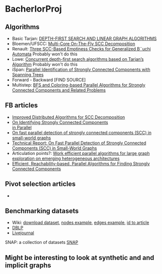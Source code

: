 # BacherlorProj

## Algorithms
* Basic Tarjan: [DEPTH-FIRST SEARCH AND LINEAR GRAPH ALGORITHMS](http://langevin.univ-tln.fr/cours/PAA/extra/Tarjan-1972.pdf)
* Bloemen/UFSCC: [Multi-Core On-The-Fly SCC Decomposition](http://delivery.acm.org/10.1145/2860000/2851161/a8-bloemen.pdf?ip=192.38.33.14&id=2851161&acc=ACTIVE%20SERVICE&key=36332CD97FA87885%2E318148A04E30A4A4%2E4D4702B0C3E38B35%2E4D4702B0C3E38B35&__acm__=1551345488_be250e22d00f52c728168605f0cc3b4e)
* Renault: [Three SCC-Based Emptiness Checks
for Generalized B¨uchi Automata](https://link.springer.com/content/pdf/10.1007%2F978-3-642-45221-5_44.pdf) Probably won't do this
* Lowe: [Concurrent depth-first search algorithms based
on Tarjan’s Algorithm](https://link.springer.com/content/pdf/10.1007%2Fs10009-015-0382-1.pdf) Probably won't do this
* iSpan: [Parallel Identification of Strongly Connected
Components with Spanning Trees](https://www2.seas.gwu.edu/~howie/publications/iSpan-SC18.pdf)
* Forward - Backward [FIND SOURCE]
* Multistep: [BFS and Coloring-based Parallel Algorithms for
Strongly Connected Components and Related Problems](https://ieeexplore.ieee.org/stamp/stamp.jsp?arnumber=6877288)

## FB articles
* [Improved Distributed Algorithms
for SCC Decomposition](https://www.sciencedirect.com/science/article/pii/S1571066108000716)
* [On	Identifying	Strongly	Connected	Components	
in	Parallel](https://dl.acm.org/citation.cfm?id=663154)
* [On fast parallel detection of strongly connected components (SCC) in small-world graphs](https://dl.acm.org/citation.cfm?id=2503246)
* [Technical Report: On Fast Parallel Detection of Strongly Connected
Components (SCC) in Small-World Graphs](http://citeseerx.ist.psu.edu/viewdoc/download?doi=10.1.1.301.3506&rep=rep1&type=pdf)
* Articulation points?: [Work efficient parallel algorithms for large graph exploration on emerging heterogeneous architectures](https://www.sciencedirect.com/science/article/pii/S074373151400224X)
* [Efficient, Reachability-based, Parallel Algorithms for
Finding Strongly Connected Components](https://pdfs.semanticscholar.org/7ee1/c61280fac646511cd5822e0ea4701fa2bb85.pdf)


## Pivot selection articles
* 

## Benchmarking datasets
* Wiki: [download dataset](https://wiki.dbpedia.org/downloads-2016-10), [nodes example](http://downloads.dbpedia.org/preview.php?file=2016-10_sl_core-i18n_sl_en_sl_labels_wkd_uris_en.tql.bz2), [edges example](http://downloads.dbpedia.org/preview.php?file=2016-10_sl_core-i18n_sl_en_sl_page_links_wkd_uris_en.ttl.bz2), [id to article](https://www.wikidata.org/wiki/Q1000000)
* [DBLP](https://dblp.uni-trier.de/faq/How+can+I+download+the+whole+dblp+dataset)
* [Livejournal](https://snap.stanford.edu/data/soc-LiveJournal1.html)



SNAP: a collection of datasets [SNAP](https://snap.stanford.edu/data/index.html) 

## Might be interesting to look at synthetic and and implicit graphs
